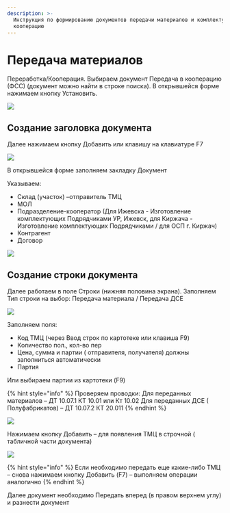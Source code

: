 ```yaml
---
description: >-
  Инструкция по формированию документов передачи материалов и комплектующий в
  кооперацию
---
```


# Передача материалов

Переработка/Кооперация. Выбираем документ Передача в кооперацию (ФСС) (документ можно найти в строке поиска). В открывшейся форме нажимаем кнопку Установить.

![](<../../../.gitbook/assets/image (138).png>)

## Создание заголовка документа

Далее нажимаем кнопку Добавить или клавишу на клавиатуре F7

![](<../../../.gitbook/assets/image (426).png>)

В открывшейся форме заполняем закладку Документ

Указываем:

* Склад (участок) –отправитель ТМЦ
* МОЛ
* Подразделение-кооператор (Для Ижевска - Изготовление комплектующих Подрядчиками УР, Ижевск, для Киржача - Изготовление комплектующих Подрядчиками / для ОСП г. Киржач)&#x20;
* Контрагент
* Договор

![](<../../../.gitbook/assets/image (411).png>)

## Создание строки документа

Далее работаем в поле Строки (нижняя половина экрана). Заполняем Тип строки на выбор: Передача материала / Передача ДСЕ

![](<../../../.gitbook/assets/image (412).png>)

Заполняем поля:

* Код ТМЦ (через Ввод строк по картотеке или клавиша F9)
* Количество пол., кол-во пер
* Цена, сумма и партии ( отправителя, получателя) должны заполниться автоматически
* Партия

Или выбираем партии из картотеки (F9)

{% hint style="info" %}
Проверяем проводки: Для переданных материалов – ДТ 10.07.1 КТ 10.01 или Кт 10.02 Для переданных ДСЕ ( Полуфабрикатов) – ДТ 10.07.2 КТ 20.011
{% endhint %}

![](<../../../.gitbook/assets/image (293).png>)

Нажимаем кнопку Добавить – для появления ТМЦ в строчной ( табличной части документа)

![](<../../../.gitbook/assets/image (848).png>)

{% hint style="info" %}
Если необходимо передать еще какие-либо ТМЦ – снова нажимаем кнопку Добавить (F7) – выполняем операции аналогично
{% endhint %}

Далее документ необходимо Передать вперед (в правом верхнем углу) и разнести документ
